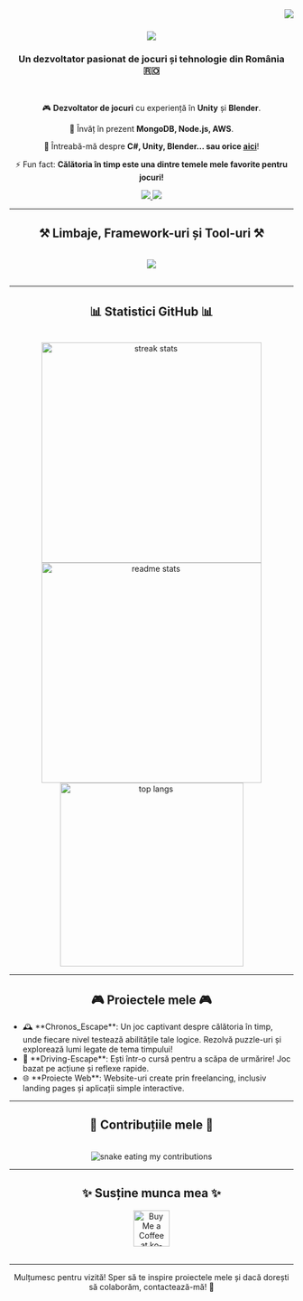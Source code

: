 <img align="right" src="https://visitor-badge.laobi.icu/badge?page_id=mocanubogdan.mocanubogdan" />

<h1 align="center">
    <img src="https://readme-typing-svg.herokuapp.com/?font=Righteous&size=35&center=true&vCenter=true&width=500&height=70&duration=4000&lines=Salut!+👋;+Eu+sunt+Mocanu+Bogdan!;" />
</h1>

<h3 align="center">Un dezvoltator pasionat de jocuri și tehnologie din România 🇷🇴</h3>

<br/>

<div align="center">
 
 🎮 **Dezvoltator de jocuri** cu experiență în **Unity** și **Blender**.  
 
 🌱 Învăț în prezent **MongoDB, Node.js, AWS**.  

 💬 Întreabă-mă despre **C#, Unity, Blender... sau orice [aici](https://github.com/mocanubogdan/mocanubogdan/issues)**!  

 ⚡ Fun fact: **Călătoria în timp este una dintre temele mele favorite pentru jocuri!**

</div>

<div align="center"> 
  <a href="mailto:mocanubogdan199923@gmail.com">
    <img src="https://img.shields.io/badge/Gmail-333333?style=for-the-badge&logo=gmail&logoColor=red" />
  </a>
  <a href="https://linkedin.com/in/bogdan-mocanu-215000267/" target="_blank">
    <img src="https://img.shields.io/badge/LinkedIn-0077B5?style=for-the-badge&logo=linkedin&logoColor=white" target="_blank" />
  </a>
</div>

<hr/>

<h2 align="center">⚒️ Limbaje, Framework-uri și Tool-uri ⚒️</h2>
<br/>
<div align="center">
    <img src="https://skillicons.dev/icons?i=unity,blender,photoshop,illustrator,csharp,cpp,python,html,css,nodejs,mongodb" /><br>
</div>

<br/>
<hr/>

<h2 align="center">📊 Statistici GitHub 📊</h2>
<br/>
<div align="center">
  <img width=390 src="https://github-readme-streak-stats-salesp07.vercel.app/?user=mocanubogdan&count_private=true&theme=react&border_radius=10" alt="streak stats"/>
  <img width=390 src="https://github-readme-stats.vercel.app/api?username=mocanubogdan&count_private=true&show_icons=true&theme=react&rank_icon=github&border_radius=10" alt="readme stats" />
  <br/>
  <img width=325 align="center" src="https://github-readme-stats.vercel.app/api/top-langs/?username=mocanubogdan&hide=HTML&langs_count=8&layout=compact&theme=react&border_radius=10&size_weight=0.5&count_weight=0.5" alt="top langs" />
</div>

<hr/>

<h2 align="center">🎮 Proiectele mele 🎮</h2>
<ul>
    <li>🕰️ **Chronos_Escape**: Un joc captivant despre călătoria în timp, unde fiecare nivel testează abilitățile tale logice. Rezolvă puzzle-uri și explorează lumi legate de tema timpului!</li>
    <li>🚗 **Driving-Escape**: Ești într-o cursă pentru a scăpa de urmărire! Joc bazat pe acțiune și reflexe rapide.</li>
    <li>🌐 **Proiecte Web**: Website-uri create prin freelancing, inclusiv landing pages și aplicații simple interactive.</li>
</ul>

<hr/>

<div align="center">
  <h2>🐍 Contribuțiile mele 🐍</h2>
  <br>
  <img alt="snake eating my contributions" src="https://raw.githubusercontent.com/mocanubogdan/mocanubogdan/output/github-contribution-grid-snake.svg" />
</div>

<hr/>

<h2 align="center">✨ Susține munca mea ✨</h2>
<div align="center">
  <a href='https://ko-fi.com/V7V4RAK9C' target='_blank'>
    <img height='64' style='border:0px;height:64px;' src='https://storage.ko-fi.com/cdn/kofi1.png?v=3' border='0' alt='Buy Me a Coffee at ko-fi.com' />
  </a>
</div>

<br/>

<hr/>

<p align="center">Mulțumesc pentru vizită! Sper să te inspire proiectele mele și dacă dorești să colaborăm, contactează-mă! 🚀</p>
